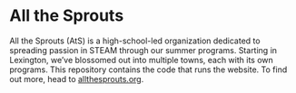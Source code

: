 # All the Sprouts
All the Sprouts (AtS) is a high-school-led organization dedicated to spreading passion in STEAM through our summer programs. Starting in Lexington, we’ve blossomed out into multiple towns, each with its own programs.
This repository contains the code that runs the website. To find out more, head to <a href="https://allthesprouts.org">allthesprouts.org</a>.
